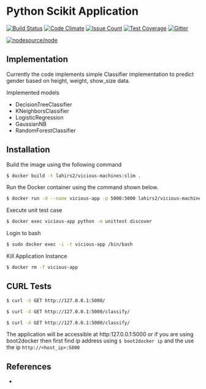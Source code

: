 # Python Scikit Application #

[![Build Status](https://travis-ci.org/slahiri/vicious-machines.svg?branch=master)](https://travis-ci.org/slahiri/vicious-machines) [![Code Climate](https://codeclimate.com/github/slahiri/vicious-machines/badges/gpa.svg)](https://codeclimate.com/github/slahiri/vicious-machines) [![Issue Count](https://codeclimate.com/github/slahiri/vicious-machines/badges/issue_count.svg)](https://codeclimate.com/github/slahiri/vicious-machines) [![Test Coverage](https://codeclimate.com/github/slahiri/vicious-machines/badges/coverage.svg)](https://codeclimate.com/github/slahiri/vicious-machines/coverage) [![Gitter](https://img.shields.io/gitter/room/nwjs/nw.js.svg?maxAge=2592000)](https://gitter.im/sid-ai/vicious-machines?utm_source=share-link&utm_medium=link&utm_campaign=share-link)

[![nodesource/node](http://dockeri.co/image/lahirs2/vicious-machines)](https://registry.hub.docker.com/u/lahirs2/vicious-machines/)

## Implementation
Currently the code implements simple Classifier implementation to predict gender based on height, weight, show_size data.

Implemented models
- DecisionTreeClassifier
- KNeighborsClassifier
- LogisticRegression
- GaussianNB
- RandomForestClassifier

## Installation
Build the image using the following command

```bash
$ docker build -t lahirs2/vicious-machines:slim .
```

Run the Docker container using the command shown below.

```bash
$ docker run -d --name vicious-app -p 5000:5000 lahirs2/vicious-machines:slim
```

Execute unit test case

```bash
$ docker exec vicious-app python -m unittest discover
```

Login to bash
```bash
$ sudo docker exec -i -t vicious-app /bin/bash
```

Kill Application Instance
```bash
$ docker rm -f vicious-app
```

## CURL Tests
```bash
$ curl -X GET http://127.0.0.1:5000/

$ curl -X GET http://127.0.0.1:5000/classify/

$ curl -X GET http://127.0.0.1:5000/classify/
```

The application will be accessible at http:127.0.0.1:5000 or if you are using boot2docker then first find ip address using `$ boot2docker ip` and the use the ip `http://<host_ip>:5000`

## References
- 
